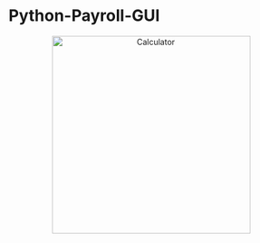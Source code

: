 # Python-Payroll-GUI
<p align="center">
  <img src="https://github.com/sanketwin/uplift-react/blob/dev-sanket/calci/UpliftCalculator.PNG" width="350" title="Calculator">

</p>
